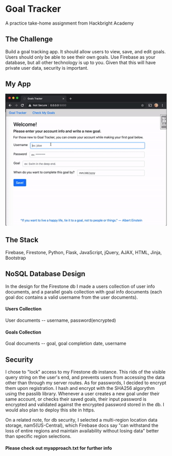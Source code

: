 # Goal Tracker

A practice take-home assignment from Hackbright Academy

## The Challenge

Build a goal tracking app. It should allow users to view, save, and edit goals. Users should only be able to see their own goals. Use Firebase as your database, but all other technology is up to you. Given that this will have private user data, security is important.

## My App

![alt text](/static/goaltracker.gif "GIF of site features")

## The Stack 

Firebase, Firestone, Python, Flask, JavaScript, jQuery, AJAX, HTML, Jinja, Bootstrap

## NoSQL Database Design

In the design for the Firestone db I made a users collection of user info documents, and a parallel goals collection with goal info documents (each goal doc contains a valid username from the user documents). 

#### Users Collection
User documents -- username, password(encrypted)
#### Goals Collection
Goal documents -- goal, goal completion date, username

## Security

I chose to "lock" access to my Firestone db instance. This rids of the visible query string on the user's end, and prevents users from accessing the data other than through my server routes. As for passwords, I decided to encrypt them upon registration. I hash and encrypt with the SHA256 algorythm using the passlib library. Whenever a user creates a new goal under their same account, or checks their saved goals, their input password is encrypted and validated against the encrypted password stored in the db. I would also plan to deploy this site in https.

On a related note, for db security, I selected a multi-region location data storage, nam5(US-Central), which Firebase docs say "can withstand the loss of entire regions and maintain availability without losing data" better than specific region selections.

#### Please check out myapproach.txt for further info 